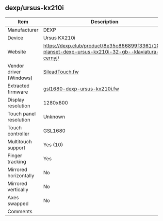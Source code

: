 dexp/ursus-kx210i
-----------------

| Item                      | Description |
|---------------------------|-------------|
| Manufacturer              | DEXP |
| Device                    | Ursus KX210i |
| Website                   | https://dexp.club/product/8e35c866899f3361/101-planset-dexp-ursus-kx210i-32-gb--klaviatura-cernyj/ |
| Vendor driver (Windows)   | [SileadTouch.fw](SileadTouch.fw) |
| Extracted firmware        | [gsl1680-dexp-ursus-kx210i.fw](../../linux/silead/gsl1680-dexp-ursus-kx210i.fw) |
| Display resolution        | 1280x800 |
| Touch panel resolution    | Unknown |
| Touch controller          | GSL1680 |
| Multitouch support        | Yes (10) |
| Finger tracking           | Yes |
| Mirrored horizontally     | No |
| Mirrored vertically       | No |
| Axes swapped              | No |
| Comments                  |  |

